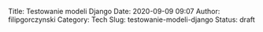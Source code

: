 Title: Testowanie modeli Django
Date: 2020-09-09 09:07
Author: filipgorczynski
Category: Tech
Slug: testowanie-modeli-django
Status: draft

